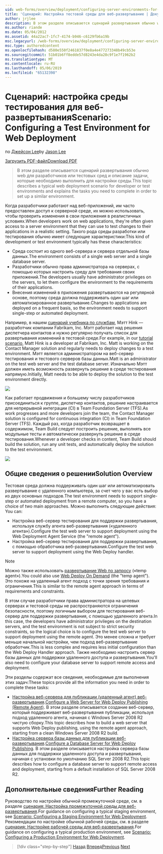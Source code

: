 ```yaml
---
uid: web-forms/overview/deployment/configuring-server-environments-for-web-deployment/scenario-configuring-a-test-environment-for-web-deployment
title: 'Сценарий: Настройка тестовой среды для веб-развертывание | Документация Майкрософт'
author: jrjlee
description: В этом разделе описывается сценарий развертывания обычно web для разработчиков или тестовых сред и описание задачи, которые необходимо выполнить для настройки удостоверения службы...
ms.author: riande
ms.date: 05/04/2012
ms.assetid: 44a22ac7-1fc7-4174-b946-c6129fb6a19b
msc.legacyurl: /web-forms/overview/deployment/configuring-server-environments-for-web-deployment/scenario-configuring-a-test-environment-for-web-deployment
msc.type: authoredcontent
ms.openlocfilehash: d580e550f2461837f0e8a4e477273348b49cb53e
ms.sourcegitcommit: 51b01b6ff8edde57d8243e4da28c9f1e7f1962b2
ms.translationtype: MT
ms.contentlocale: ru-RU
ms.lasthandoff: 05/06/2019
ms.locfileid: "65132398"
---
```

# <a name="scenario-configuring-a-test-environment-for-web-deployment"></a><span data-ttu-id="33163-103">Сценарий: настройка среды тестирования для веб-развертывания</span><span class="sxs-lookup"><span data-stu-id="33163-103">Scenario: Configuring a Test Environment for Web Deployment</span></span>

<span data-ttu-id="33163-104">по [Джейсон Lee](https://github.com/jrjlee)</span><span class="sxs-lookup"><span data-stu-id="33163-104">by [Jason Lee](https://github.com/jrjlee)</span></span>

[<span data-ttu-id="33163-105">Загрузить PDF-файл</span><span class="sxs-lookup"><span data-stu-id="33163-105">Download PDF</span></span>](https://msdnshared.blob.core.windows.net/media/MSDNBlogsFS/prod.evol.blogs.msdn.com/CommunityServer.Blogs.Components.WeblogFiles/00/00/00/63/56/8130.DeployingWebAppsInEnterpriseScenarios.pdf)

> <span data-ttu-id="33163-106">В этом разделе описывается сценарий развертывания обычно web для разработчиков или тестовых сред и описание задачи, которые необходимо выполнить для настройки среды.</span><span class="sxs-lookup"><span data-stu-id="33163-106">This topic describes a typical web deployment scenario for developer or test environments and explains the tasks you need to complete in order to set up a similar environment.</span></span>

<span data-ttu-id="33163-107">Когда разработчики работают над веб-приложений, им часто предоставлен доступ к серверной среде, их можно использовать, чтобы проверить изменения в свои приложения в реалистичных условиях.</span><span class="sxs-lookup"><span data-stu-id="33163-107">When developers work on web applications, they're often given access to a server environment that they can use to test changes to their applications in a realistic setting.</span></span> <span data-ttu-id="33163-108">Такого рода среды разработки или тестирования обычно имеет следующие характеристики:</span><span class="sxs-lookup"><span data-stu-id="33163-108">This kind of development or test environment typically has these characteristics:</span></span>

- <span data-ttu-id="33163-109">Среда состоит из одного веб-сервера и сервера отдельной базы данных.</span><span class="sxs-lookup"><span data-stu-id="33163-109">The environment consists of a single web server and a single database server.</span></span>
- <span data-ttu-id="33163-110">Разработчики обычно права администратора на серверах, с помощью которых настроить среду для требования своих приложений.</span><span class="sxs-lookup"><span data-stu-id="33163-110">The developers usually have administrator privileges on the servers, to let them configure the environment to the requirements of their applications.</span></span>
- <span data-ttu-id="33163-111">Внесения изменений в приложения развертываются на регулярной основе, поэтому среда должна поддерживать один шаг или автоматизированное развертывание.</span><span class="sxs-lookup"><span data-stu-id="33163-111">Changes to applications are deployed on a frequent basis, so the environment needs to support single-step or automated deployment.</span></span>

<span data-ttu-id="33163-112">Например, в нашем [сценарий учебника по службам](../deploying-web-applications-in-enterprise-scenarios/enterprise-web-deployment-scenario-overview.md), Мэтт Hink — разработчик компании Fabrikam, Inc. Мэтт работает над решения диспетчера контактов и нужно регулярно получать список для развертывания изменений в тестовой среде.</span><span class="sxs-lookup"><span data-stu-id="33163-112">For example, in our [tutorial scenario](../deploying-web-applications-in-enterprise-scenarios/enterprise-web-deployment-scenario-overview.md), Matt Hink is a developer at Fabrikam, Inc. Matt is working on the Contact Manager solution and regularly needs to deploy changes to a test environment.</span></span> <span data-ttu-id="33163-113">Мэтт является администратором на веб-сервер тестирования и тестового серверов базы данных.</span><span class="sxs-lookup"><span data-stu-id="33163-113">Matt is an administrator on the test web server and the test database server.</span></span> <span data-ttu-id="33163-114">Изначально Мэтт должен иметь возможность развернуть решение в среде тестирования напрямую.</span><span class="sxs-lookup"><span data-stu-id="33163-114">Initially, Matt needs to be able to deploy the solution to the test environment directly.</span></span>

![](scenario-configuring-a-test-environment-for-web-deployment/_static/image1.png)

<span data-ttu-id="33163-115">Как работает продвижения и большему числу разработчиков присоединиться к группе, диспетчер контактов, решение настраивается для непрерывной интеграции (CI) в Team Foundation Server (TFS).</span><span class="sxs-lookup"><span data-stu-id="33163-115">As work progresses and more developers join the team, the Contact Manager solution is configured for continuous integration (CI) in Team Foundation Server (TFS).</span></span> <span data-ttu-id="33163-116">Каждый раз, когда разработчик возвращает в содержимом, Team Build следует построить решение, выполнять все модульные тесты и автоматически развернуть решение в среде тестирования.</span><span class="sxs-lookup"><span data-stu-id="33163-116">Whenever a developer checks in content, Team Build should build the solution, run any unit tests, and automatically deploy the solution to the test environment.</span></span>

![](scenario-configuring-a-test-environment-for-web-deployment/_static/image2.png)

## <a name="solution-overview"></a><span data-ttu-id="33163-117">Общие сведения о решении</span><span class="sxs-lookup"><span data-stu-id="33163-117">Solution Overview</span></span>

<span data-ttu-id="33163-118">Тестовая среда должна поддерживать один шаг или автоматизировать развертывание с удаленного компьютера, за счет чего у вас есть выбор из двух основных подходов.</span><span class="sxs-lookup"><span data-stu-id="33163-118">The test environment needs to support single-step or automated deployment from a remote computer, so you have a choice of two main approaches.</span></span> <span data-ttu-id="33163-119">Можно выполнить следующие действия: </span><span class="sxs-lookup"><span data-stu-id="33163-119">You can:</span></span>

- <span data-ttu-id="33163-120">Настройка веб-сервер тестирования для поддержки развертывания, используя службу агента веб-развертывания («удаленного агента»).</span><span class="sxs-lookup"><span data-stu-id="33163-120">Configure the test web server to support deployment using the Web Deployment Agent Service (the "remote agent").</span></span>
- <span data-ttu-id="33163-121">Настройка веб-сервер тестирования для поддержки развертывания, с помощью обработчика веб-развертывания.</span><span class="sxs-lookup"><span data-stu-id="33163-121">Configure the test web server to support deployment using the Web Deploy handler.</span></span>

> [!NOTE]
> <span data-ttu-id="33163-122">Можно также использовать [развертывание Web по запросу](https://technet.microsoft.com/library/ee517345(WS.10).aspx) («temp agent»).</span><span class="sxs-lookup"><span data-stu-id="33163-122">You could also use [Web Deploy On Demand](https://technet.microsoft.com/library/ee517345(WS.10).aspx) (the "temp agent").</span></span> <span data-ttu-id="33163-123">Это похоже на удаленный агент подход с точки зрения требования и ограничения.</span><span class="sxs-lookup"><span data-stu-id="33163-123">This is similar to the remote agent approach in terms of requirements and constraints.</span></span>

<span data-ttu-id="33163-124">В этом случае разработчики права администратора на целевых серверах и тестовой среды не распространяются ограничения безопасности, поэтому логичным выбором для тестирования веб-сервер для поддержки развертывания, с помощью удаленного агента.</span><span class="sxs-lookup"><span data-stu-id="33163-124">In this case, the developers have administrator privileges on the destination servers, and the test environment is not subject to strict security constraints, so the logical choice is to configure the test web server to support deployment using the remote agent.</span></span> <span data-ttu-id="33163-125">Это менее сложна и требует меньше начальной настройки, чем подход веб-развертывание обработчик.</span><span class="sxs-lookup"><span data-stu-id="33163-125">This is less complex and requires less initial configuration than the Web Deploy Handler approach.</span></span> <span data-ttu-id="33163-126">Также необходимо настроить сервер базы данных для поддержки удаленного доступа и развертывания.</span><span class="sxs-lookup"><span data-stu-id="33163-126">You'll also need to configure your database server to support remote access and deployment.</span></span>

<span data-ttu-id="33163-127">Эти разделы содержат все сведения, необходимые для выполнения этих задач:</span><span class="sxs-lookup"><span data-stu-id="33163-127">These topics provide all the information you need in order to complete these tasks:</span></span>

- <span data-ttu-id="33163-128">[Настройка веб-сервера для публикации (удаленный агент) веб-развертывания](configuring-a-web-server-for-web-deploy-publishing-remote-agent.md).</span><span class="sxs-lookup"><span data-stu-id="33163-128">[Configure a Web Server for Web Deploy Publishing (Remote Agent)](configuring-a-web-server-for-web-deploy-publishing-remote-agent.md).</span></span> <span data-ttu-id="33163-129">В этом разделе описывается создание веб-сервер, который поддерживает веб-развертывания публикации, используя подход удаленного агента, начиная с Windows Server 2008 R2 чистую сборку.</span><span class="sxs-lookup"><span data-stu-id="33163-129">This topic describes how to build a web server that supports Web Deploy publishing, using the remote agent approach, starting from a clean Windows Server 2008 R2 build.</span></span>
- <span data-ttu-id="33163-130">[Настройка сервера базы данных для публикации веб-развертывания](configuring-a-database-server-for-web-deploy-publishing.md).</span><span class="sxs-lookup"><span data-stu-id="33163-130">[Configure a Database Server for Web Deploy Publishing](configuring-a-database-server-for-web-deploy-publishing.md).</span></span> <span data-ttu-id="33163-131">В этом разделе описывается настройка сервера базы данных для поддержки удаленного доступа и развертывания, начиная с установки по умолчанию SQL Server 2008 R2.</span><span class="sxs-lookup"><span data-stu-id="33163-131">This topic describes how to configure a database server to support remote access and deployment, starting from a default installation of SQL Server 2008 R2.</span></span>

## <a name="further-reading"></a><span data-ttu-id="33163-132">Дополнительные сведения</span><span class="sxs-lookup"><span data-stu-id="33163-132">Further Reading</span></span>

<span data-ttu-id="33163-133">Руководство по настройке обычной промежуточной среде, см. в разделе [сценария: Настройка промежуточной среды для веб-развертывания](scenario-configuring-a-staging-environment-for-web-deployment.md).</span><span class="sxs-lookup"><span data-stu-id="33163-133">For guidance on configuring a typical staging environment, see [Scenario: Configuring a Staging Environment for Web Deployment](scenario-configuring-a-staging-environment-for-web-deployment.md).</span></span> <span data-ttu-id="33163-134">Рекомендации по настройке обычной рабочей среды, см. в разделе [сценария: Настройке рабочей среды для веб-развертывания](scenario-configuring-a-production-environment-for-web-deployment.md).</span><span class="sxs-lookup"><span data-stu-id="33163-134">For guidance on configuring a typical production environment, see [Scenario: Configuring a Production Environment for Web Deployment](scenario-configuring-a-production-environment-for-web-deployment.md).</span></span>

> [!div class="step-by-step"]
> <span data-ttu-id="33163-135">[Назад](choosing-the-right-approach-to-web-deployment.md)
> [Вперед](scenario-configuring-a-staging-environment-for-web-deployment.md)</span><span class="sxs-lookup"><span data-stu-id="33163-135">[Previous](choosing-the-right-approach-to-web-deployment.md)
[Next](scenario-configuring-a-staging-environment-for-web-deployment.md)</span></span>
